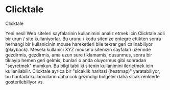 # Clicktale


Clicktale



Yeni nesil Web siteleri sayfalarinin kullanimini analiz etmek icin Clicktale adli bir urun / site kullaniyorlar. Bu urunu / kodu sitenize entegre ettikten sonra herhangi bir kullanicinin mouse hareketleri bile tekrar geri calinabiliyor (playback). Mesela kullanici XYZ mouse'u sitenizin sayfalari uzerinde gezdirmis, gezdirmis, ama uzun sure tiklamamis, dusunmus, sonra bir tiklayip hemen geri gelmis, bunlari o anda oluyormus gibi sonradan "seyretmek" mumkun. Bu bilgi tabii ki sitenin kullanimini ilerletmek icin kullanilabilir. Clicktale ayrica bir "sicaklik haritasi (heatmap)" yaratabiliyor, bu haritada kullanicilarin daha cok gezindigi bolgeler daha sicak renklerle gosterilebiliyor vs.




